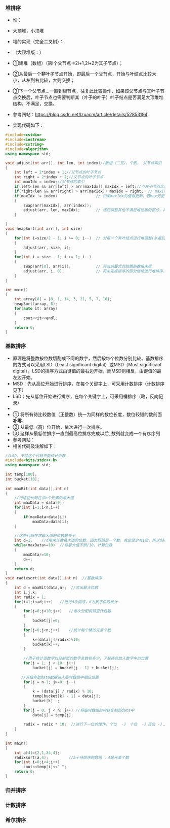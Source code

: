 ### 堆排序
* 堆：
* 大顶堆，小顶堆
* 堆的实现（完全二叉树）：

* （大顶堆版：）
* ①建堆（数组）（第i个父节点->2i+1,2i+2为其子节点）；
* ②从最后一个**非**叶子节点开始，即最后一个父节点，开始与叶结点比较大小，从左到右比较，大则交换；
* ③下一个父节点...一直到根节点，往复此比较操作，如果该父节点与其叶子节点交换后，叶子节点也需要判断其（叶子的叶子）叶子结点是否满足大顶堆堆结构，不满足，交换。
* 参考网站：https://blog.csdn.net/lzuacm/article/details/52853194
* 实现代码如下：
```c++
#include<cstdio>
#include<iostream>
#include<cstring>
#include<algorithm>
using namespace std;

void adjust(int arr[], int len, int index)//数组（二叉），个数， 父节点索引
{
    int left = 2*index + 1;//父节点的叶子节点
    int right = 2*index + 2;//父节点的叶子节点
    int maxIdx = index;//父节点的索引
    if(left<len && arr[left] > arr[maxIdx]) maxIdx = left;//与左子节点比较，交换索引（因为还要比较右子节点）
    if(right<len && arr[right] > arr[maxIdx]) maxIdx = right;  // maxIdx是3个数中最大数的下标
    if(maxIdx != index)                 // 如果maxIdx的值有更新，若max无更新则，该父节点满足大顶堆结构
    {
        swap(arr[maxIdx], arr[index]);
        adjust(arr, len, maxIdx);       // 递归调整其他不满足堆性质的部分，再次进行叶子节点的叶子节点判断
    }

}
void heapSort(int arr[], int size)
{
    for(int i=size/2 - 1; i >= 0; i--)  // 对每一个非叶结点进行堆调整(从最后一个非叶结点开始)
    {
        adjust(arr, size, i);
    }
    for(int i = size - 1; i >= 1; i--)
    {
        swap(arr[0], arr[i]);           // 将当前最大的放置到数组末尾
        adjust(arr, i, 0);              // 将未完成排序的部分继续进行堆排序，可以对未与父节点交换的叶子节点，不满足堆结构，则继续交换操作
    }
}

int main()
{
    int array[8] = {8, 1, 14, 3, 21, 5, 7, 10};
    heapSort(array, 8);
    for(auto it: array)
    {
        cout<<it<<endl;
    }
    return 0;
}
```


### 基数排序
* 原理是将整数按位数切割成不同的数字，然后按每个位数分别比较。基数排序的方式可以采用LSD（Least significant digital）或MSD（Most significant digital），LSD的排序方式由键值的最右边开始，而MSD则相反，由键值的最左边开始。
* MSD：先从高位开始进行排序，在每个关键字上，可采用计数排序（计数排序见下）
* LSD：先从低位开始进行排序，在每个关键字上，可采用桶排序（略，反向记录）
* 
* ① 将所有待比较数值（正整数）统一为同样的数位长度，数位较短的数前面**补零**。
* ② 从最低（高）位开始，依次进行一次排序。
* ③ 这样从最低位排序一直到最高位排序完成以后, 数列就变成一个有序序列
* 参考网站：
* 相关代码及注解如下：
```c++
//LSD，不过这个代码不能统计负数
#include<bits/stdc++.h>
using namespace std;
 
int temp[100];
int bucket[10];
 
int maxBit(int data[],int n)
{
	//行这些代码在求n个元素的最大值 
	int maxData = data[0];
	for(int i=1;i<n;i++)
	{
		if(maxData<data[i])
			maxData=data[i];
	}
	
	//这些代码在求最大值的位数是多少 
	int d=1;    //d用来计数最大值的位数，因为既然是一个数，肯定至少有1位，所以d初始化为1 
	while(maxData>=10)  //将最大值不断/10，计算位数 
	{
		maxData/=10;
		d++;
	}
	return d;
} 
void radixsort(int data[],int n)  //基数排序 
{
	int d = maxBit(data,n);  //求出最大位数
	int i,j,k;
	int radix = 1;
	for(i=1;i<=d;i++)   //进行d次排序，d为数字位数统计
	{
	    for(j=0;j<10;j++)   //每次分配前清空计数器
		{
			bucket[j]=0;
		}
		for(j=0;j<n;j++)    //统计每个桶的元素个数 
		{
			k=(data[j]/radix)%10;
			bucket[k]++;
		}
		
		//用于统计该数字以及前面的数字总数有多少，了解待会放入数字中的位置
	    for(j = 1; j < 10; j++)
            bucket[j] = bucket[j - 1] + bucket[j]; 
       
       //开始存放data数据进入临时数组中相应位置
		for(j = n-1; j>=0; j--) 
        {
            k = (data[j] / radix) % 10;
            temp[bucket[k] - 1] = data[j];
            bucket[k]--;
        }
        for(j = 0; j < n; j++) //将临时数组的内容复制到data中
            data[j] = temp[j];
            
        radix = radix * 10;  //进行下一位的操作，个位  -》 十位  -》百位 -》…… 
	} 
}
 
int main()
{
	int a[4]={2,1,34,4};   
	radixsort(a,4);         //a十待排序的数组 ，4是元素个数 
	for(int i=0;i<4;i++)
		cout<<temp[i]<<" ";
	return 0;
}
```
### 归并排序
### 计数排序
### 希尔排序
